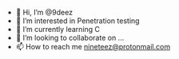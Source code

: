 - 👋 Hi, I’m @9deez
- 👀 I’m interested in Penetration testing
- 🌱 I’m currently learning C
- 💞️ I’m looking to collaborate on ...
- 📫 How to reach me nineteez@protonmail.com


